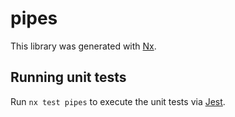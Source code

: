 # pipes

This library was generated with [Nx](https://nx.dev).

## Running unit tests

Run `nx test pipes` to execute the unit tests via [Jest](https://jestjs.io).
